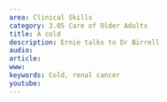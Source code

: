 ```yaml
---
area: Clinical Skills
category: 3.05 Care of Older Adults
title: A cold
description: Ernie talks to Dr Birrell
audio: 
article: 
www: 
keywords: Cold, renal cancer
youtube:
--- 
```

